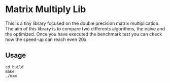 Matrix Multiply Lib
===================

This is a tiny library focused on the double precision matrix multiplication. The aim of this library is to compare two differents algorithms, the naive and the optimized. Once you have executed the benchmark test you can check how the speed-up can reach even 20x.

Usage
-----

    cd build
    make
    ./mxm
